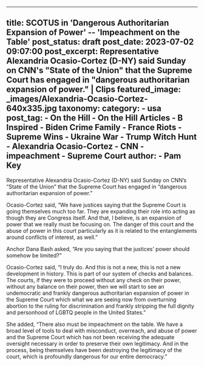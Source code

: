 
---
title: SCOTUS in &#39;Dangerous Authoritarian Expansion of Power&#39; -- &#39;Impeachment on the Table&#39; 
post_status: draft
post_date: 2023-07-02 09:07:00 
post_excerpt: Representative Alexandria Ocasio-Cortez (D-NY) said Sunday on CNN&#39;s &quot;State of the Union&quot; that the Supreme Court has engaged in &quot;dangerous authoritarian expansion of power.&quot; | Clips 
featured_image: _images/Alexandria-Ocasio-Cortez-640x335.jpg 
taxonomy:
    category:
        - usa 
    post_tag:
        - On the Hill
        - On the Hill Articles
        - B Inspired
        - Biden Crime Family
        - France Riots
        - Supreme Wins
        - Ukraine War
        - Trump Witch Hunt
        - Alexandria Ocasio-Cortez
        - CNN
        - impeachment
        - Supreme Court
    author:
        - Pam Key
---
Representative Alexandria Ocasio-Cortez (D-NY) said Sunday on CNN’s “State of the Union” that the Supreme Court has engaged in “dangerous authoritarian expansion of power.”

Ocasio-Cortez said, “We have justices saying that the Supreme Court is going themselves much too far. They are expanding their role into acting as though they are Congress itself. And that, I believe, is an expansion of power that we really must be focusing on. The danger of this court and the abuse of power in this court particularly as it is related to the entanglements around conflicts of interest, as well.”

Anchor Dana Bash asked, “Are you saying that the justices’ power should somehow be limited?”

Ocasio-Cortez said, “I truly do. And this is not a new, this is not a new development in history. This is part of our system of checks and balances. The courts, if they were to proceed without any check on their power, without any balance on their power, then we will start to see an undemocratic and frankly dangerous authoritarian expansion of power in the Supreme Court which what we are seeing now from overturning abortion to the ruling for discrimination and frankly stripping the full dignity and personhood of LGBTQ people in the United States.”

She added, “There also must be impeachment on the table. We have a broad level of tools to deal with misconduct, overreach, and abuse of power and the Supreme Court which has not been receiving the adequate oversight necessary in order to preserve their own legitimacy. And in the process, being themselves have been destroying the legitimacy of the court, which is profoundly dangerous for our entire democracy.” 